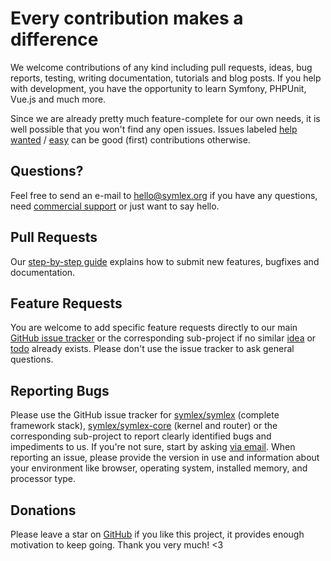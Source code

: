 # Every contribution makes a difference

We welcome contributions of any kind including pull requests, ideas, bug reports,
testing, writing documentation, tutorials and blog posts. If you help with development,
you have the opportunity to learn Symfony, PHPUnit, Vue.js and much more.

Since we are already pretty much feature-complete for our own needs, it is well possible that you won't find any open issues.
Issues labeled [help wanted](https://github.com/symlex/symlex/labels/help%20wanted) /
[easy](https://github.com/symlex/symlex/labels/easy) can be good (first) contributions otherwise.

## Questions? ##

Feel free to send an e-mail to [hello@symlex.org](mailto:hello@symlex.org) if you have any questions, 
need [commercial support](https://blog.liquidbytes.net/contact/) or just want to say hello.

## Pull Requests ##

Our [step-by-step guide](https://github.com/symlex/symlex/wiki/Pull-Requests) explains how to submit new features, bugfixes and documentation.

## Feature Requests ##

You are welcome to add specific feature requests directly to our main [GitHub issue tracker](https://github.com/symlex/symlex/issues)
or the corresponding sub-project if no similar [idea](https://github.com/symlex/symlex/labels/idea)
or [todo](https://github.com/symlex/symlex/labels/todo) already exists.
Please don't use the issue tracker to ask general questions.

## Reporting Bugs ##

Please use the GitHub issue tracker for [symlex/symlex](https://github.com/symlex/symlex/issues) (complete framework stack), 
[symlex/symlex-core](https://github.com/symlex/symlex-core/issues) (kernel and router) 
or the corresponding sub-project to report clearly identified bugs and impediments to us.
If you're not sure, start by asking [via email](mailto:hello@symlex.org).
When reporting an issue, please provide the version in use and information about your environment like browser, operating system, installed memory, and processor type.

## Donations ##

Please leave a star on [GitHub](https://github.com/symlex/symlex) if you like this project, it provides enough motivation to keep going.
Thank you very much! <3
